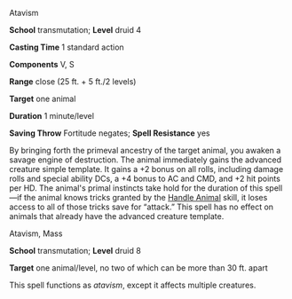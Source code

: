 Atavism

**School** transmutation; **Level** druid 4

**Casting Time** 1 standard action

**Components** V, S

**Range** close (25 ft. + 5 ft./2 levels)

**Target** one animal

**Duration** 1 minute/level

**Saving Throw** Fortitude negates; **Spell Resistance** yes

By bringing forth the primeval ancestry of the target animal, you awaken a savage engine of destruction. The animal immediately gains the advanced creature simple template. It gains a +2 bonus on all rolls, including damage rolls and special ability DCs, a +4 bonus to AC and CMD, and +2 hit points per HD. The animal's primal instincts take hold for the duration of this spell—if the animal knows tricks granted by the [Handle Animal](skills/handleAnimal.md#_handle-animal) skill, it loses access to all of those tricks save for “attack.” This spell has no effect on animals that already have the advanced creature template.

Atavism, Mass

**School** transmutation; **Level** druid 8

**Target** one animal/level, no two of which can be more than 30 ft. apart

This spell functions as _atavism_, except it affects multiple creatures.


